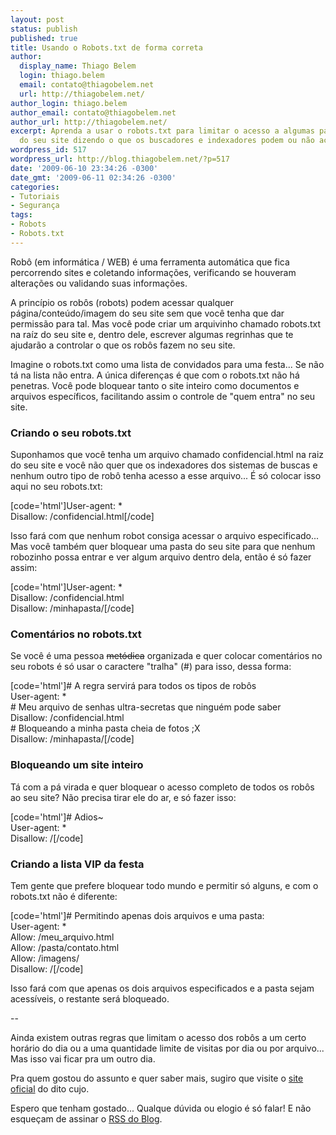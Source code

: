 ```yaml
---
layout: post
status: publish
published: true
title: Usando o Robots.txt de forma correta
author:
  display_name: Thiago Belem
  login: thiago.belem
  email: contato@thiagobelem.net
  url: http://thiagobelem.net/
author_login: thiago.belem
author_email: contato@thiagobelem.net
author_url: http://thiagobelem.net/
excerpt: Aprenda a usar o robots.txt para limitar o acesso a algumas pastas ou arquivos
  do seu site dizendo o que os buscadores e indexadores podem ou não acessar nele.
wordpress_id: 517
wordpress_url: http://blog.thiagobelem.net/?p=517
date: '2009-06-10 23:34:26 -0300'
date_gmt: '2009-06-11 02:34:26 -0300'
categories:
- Tutoriais
- Segurança
tags:
- Robots
- Robots.txt
---
```

<p>Robô (em informática / WEB) é uma ferramenta automática que fica percorrendo sites e coletando informações, verificando se houveram alterações ou validando suas informações.</p>
<p>A princípio os robôs (robots) podem acessar qualquer página/conteúdo/imagem do seu site sem que você tenha que dar permissão para tal. Mas você pode criar um arquivinho chamado robots.txt na raíz do seu site e, dentro dele, escrever algumas regrinhas que te ajudarão a controlar o que os robôs fazem no seu site.</p>
<p>Imagine o robots.txt como uma lista de convidados para uma festa... Se não tá na lista não entra. A única diferenças é que com o robots.txt não há penetras. Você pode bloquear tanto o site inteiro como documentos e arquivos específicos, facilitando assim o controle de "quem entra" no seu site.</p>
<h3>Criando o seu robots.txt</h3>
<p>Suponhamos que você tenha um arquivo chamado confidencial.html na raiz do seu site e você não quer que os indexadores dos sistemas de buscas e nenhum outro tipo de robô tenha acesso a esse arquivo... É só colocar isso aqui no seu robots.txt:</p>
<p>[code='html']User-agent: *<br />
Disallow: /confidencial.html[/code]</p>
<p>Isso fará com que nenhum robot consiga acessar o arquivo especificado... Mas você também quer bloquear uma pasta do seu site para que nenhum robozinho possa entrar e ver algum arquivo dentro dela, então é só fazer assim:</p>
<p>[code='html']User-agent: *<br />
Disallow: /confidencial.html<br />
Disallow: /minhapasta/[/code]</p>
<h3>Comentários no robots.txt</h3>
<p>Se você é uma pessoa <span style="text-decoration: line-through;">metódica</span> organizada e quer colocar comentários no seu robots é só usar o caractere "tralha" (#) para isso, dessa forma:</p>
<p>[code='html']# A regra servirá para todos os tipos de robôs<br />
User-agent: *<br />
# Meu arquivo de senhas ultra-secretas que ninguém pode saber<br />
Disallow: /confidencial.html<br />
# Bloqueando a minha pasta cheia de fotos ;X<br />
Disallow: /minhapasta/[/code]</p>
<h3>Bloqueando um site inteiro</h3>
<p>Tá com a pá virada e quer bloquear o acesso completo de todos os robôs ao seu site? Não precisa tirar ele do ar, e só fazer isso:</p>
<p>[code='html']# Adios~<br />
User-agent: *<br />
Disallow: /[/code]</p>
<h3>Criando a lista VIP da festa</h3>
<p>Tem gente que prefere bloquear todo mundo e permitir só alguns, e com o robots.txt não é diferente:</p>
<p>[code='html']# Permitindo apenas dois arquivos e uma pasta:<br />
User-agent: *<br />
Allow: /meu_arquivo.html<br />
Allow: /pasta/contato.html<br />
Allow: /imagens/<br />
Disallow: /[/code]</p>
<p>Isso fará com que apenas os dois arquivos especificados e a pasta sejam acessíveis, o restante será bloqueado.</p>
<p>--</p>
<p>Ainda existem outras regras que limitam o acesso dos robôs a um certo horário do dia ou a uma quantidade limite de visitas por dia ou por arquivo... Mas isso vai ficar pra um outro dia.</p>
<p>Pra quem gostou do assunto e quer saber mais, sugiro que visite o <a title="The Web Robots Pages" href="http://www.robotstxt.org/" target="_blank">site oficial</a> do dito cujo.</p>
<p>Espero que tenham gostado... Qualque dúvida ou elogio é só falar! E não esqueçam de assinar o <a href="http://feeds2.feedburner.com/ThiagoBelem/Blog" target="_blank">RSS do Blog</a>.</p>
